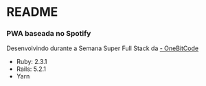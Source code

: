 # README
### PWA baseada no Spotify

Desenvolvindo durante a Semana Super Full Stack da [- OneBitCode](https://onebitcode.com/)

+ Ruby: 2.3.1
+ Rails: 5.2.1
+ Yarn
